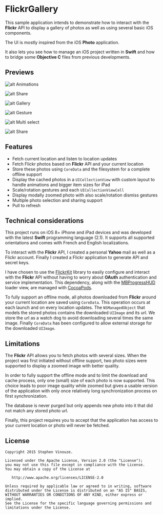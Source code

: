 # FlickrGallery

This sample application intends to demonstrate how to interact with the **Flickr** API to display a gallery of photos as well as using several basic iOS components.

The UI is mostly inspired from the iOS **Photo** application.

It also lets you see how to manage an iOS project written in **Swift** and how to bridge some **Objective C** files from previous developments.

## Previews

![alt Animations](Art/animation.gif)

![alt Share](Art/share.gif)

![alt Gallery](Art/gallery.png)

![alt Gesture](Art/gesture.png)

![alt Multi select](Art/multiselect.png)

![alt Share](Art/share.png)

## Features

* Fetch current location and listen to location updates
* Fetch Flickr photos based on **Flickr** API and your current location
* Store these photos using `CoreData` and the filesystem for a complete offline support
* Display the cached photos in a `UICollectionView` with custom layout to handle animations and bigger item sizes for iPad
* Scale/rotation gestures and each `UICollectionViewCell`
* Display modally zoomed photo with also scale/rotation dismiss gestures
* Multiple photo selection and sharing support
* Pull to refresh

## Technical considerations

This project runs on iOS 8+ iPhone and iPad devices and was developed with the latest **Swift** programming language (2.1). It supports all supported orientations and comes with French and English localizations.

To interact with the **Flickr** API, I created a personal **Yahoo** mail as well as a Flickr account. Finally I created a Flickr application to generate API and secret keys.

I have chosen to use the [FlickrKit](https://github.com/devedup/FlickrKit) library to easily configure and interact with the **Flickr** API without having to worry about **OAuth** authentication and service implementation. This dependency, along with the [MBProgressHUD](https://github.com/jdg/MBProgressHUD) loader view, are managed with [CocoaPods](https://cocoapods.org/).

To fully support an offline mode, all photos downloaded from **Flickr** around your current location are saved using `CoreData`. This operation occurs at each launch and on every location updates. The `NSManagedObject` that models the stored photos contains the downloaded `UIImage` and its url. We store the url as a watch dog to avoid downloading several times the same image. Finally `CoreData` has been configured to allow external storage for the downloaded `UIImage`.

## Limitations

The **Flickr** API allows you to fetch photos with several sizes. When the project was first initiated without offline support, two photo sizes were supported to display a zoomed image with better quality.

In order to fully support the offline mode and to limit the download and cache process, only one (small) size of each photo is now supported. This choice leads to poor image quality while zoomed but gives a usable version of the application with only once relatively long synchronization process on first synchronization.

The database is never purged but only appends new photo into it that did not match any stored photo url.

Finally, this project requires you to accept that the application has access to your current location or photo will never be fetched.

## License

```
Copyright 2015 Stephen Vinouze.

Licensed under the Apache License, Version 2.0 (the "License");
you may not use this file except in compliance with the License.
You may obtain a copy of the License at

   http://www.apache.org/licenses/LICENSE-2.0

Unless required by applicable law or agreed to in writing, software
distributed under the License is distributed on an "AS IS" BASIS,
WITHOUT WARRANTIES OR CONDITIONS OF ANY KIND, either express or implied.
See the License for the specific language governing permissions and
limitations under the License.
```
